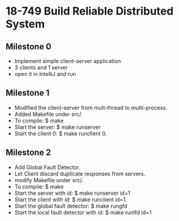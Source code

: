 # 18-749 Build Reliable Distributed System
## Milestone 0
- Implement simple client-server application
- 3 clients and 1 server
- open it in IntelliJ and run

## Milestone 1
- Modified the client-server from mult-thread to multi-process.
- Added Makefile under src/.
- To compile:
    $ make 
- Start the server:
    $ make runserver
- Start the client 0:
    $ make runclient 0.

## Milestone 2
- Add Global Fault Detector.
- Let Client discard duplicate responses from servers.
- modify Makefile under src/.
- To compile:
  $ make
- Start the server with id:
  $ make runserver id=1
- Start the client with id:
  $ make runclient id=1.
- Start the global fault detector:
  $ make rungfd
- Start the local fault detector with id:
  $ make runlfd id=1
